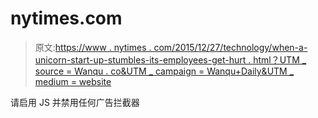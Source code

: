 # nytimes.com

> 原文:[https://www . nytimes . com/2015/12/27/technology/when-a-unicorn-start-up-stumbles-its-employees-get-hurt . html？UTM _ source = Wanqu . co&UTM _ campaign = Wanqu+Daily&UTM _ medium = website](https://www.nytimes.com/2015/12/27/technology/when-a-unicorn-start-up-stumbles-its-employees-get-hurt.html?utm_source=wanqu.co&utm_campaign=Wanqu+Daily&utm_medium=website)

请启用 JS 并禁用任何广告拦截器